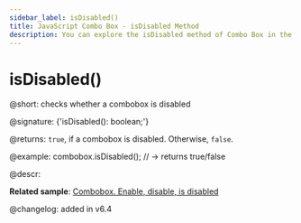 ```yaml
---
sidebar_label: isDisabled()
title: JavaScript Combo Box - isDisabled Method 
description: You can explore the isDisabled method of Combo Box in the documentation of the DHTMLX JavaScript UI library. Browse developer guides and API reference, try out code examples and live demos, and download a free 30-day evaluation version of DHTMLX Suite.
---
```


# isDisabled()

@short: checks whether a combobox is disabled

@signature: {'isDisabled(): boolean;'}

@returns:
`true`, if a combobox is disabled. Otherwise, `false`.

@example:
combobox.isDisabled(); // -> returns true/false

@descr:

**Related sample**: [Combobox. Enable, disable, is disabled](https://snippet.dhtmlx.com/7bujtsuu)

@changelog: added in v6.4

[comment]: # (@related: combobox/work_with_combo.md#checking-if-a-combobox-is-disabled)
